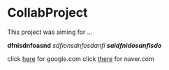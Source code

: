 # CollabProject

This project was aiming for ... 

**dfnisdnfoasnd**
*sdfionsdnfosdanfi*
***saidfnidosanfisdo***

click [here][1] for google.com
click [there][2] for naver.com


[1]: google.com
[2]: naver.com